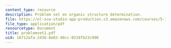 ```yaml
---
content_type: resource
description: Problem set on organic structure determination.
file: https://ol-ocw-studio-app-production.s3.amazonaws.com/courses/5-13-organic-chemistry-ii-fall-2003/16712afa24368e8340cc0318fb23c996_problemset1.pdf
file_type: application/pdf
resourcetype: Document
title: problemset1.pdf
uid: 16712afa-2436-8e83-40cc-0318fb23c996
---
```

